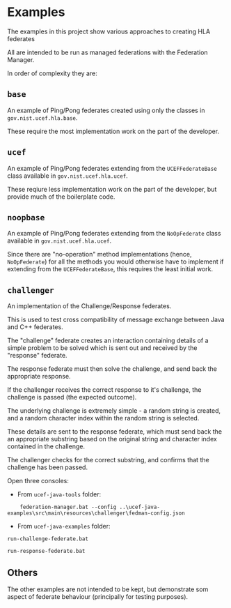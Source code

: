 # Examples

The examples in this project show various approaches to creating HLA federates

All are intended to be run as managed federations with the Federation Manager.

In order of complexity they are:

## `base`
An example of Ping/Pong federates created using only the classes in `gov.nist.ucef.hla.base`.

These require the most implementation work on the part of the developer.

## `ucef`
An example of Ping/Pong federates extending from the `UCEFFederateBase` class available in `gov.nist.ucef.hla.ucef`.

These reqiure less implementation work on the part of the developer, but provide much of the boilerplate code.

## `noopbase`
An example of Ping/Pong federates extending from the `NoOpFederate` class available in `gov.nist.ucef.hla.ucef`.

Since there are "no-operation" method implementations (hence, `NoOpFederate`) for all the methods you would otherwise have to implement if extending from the `UCEFFederateBase`, this requires the least initial work.

## `challenger`

An implementation of the Challenge/Response federates.

This is used to test cross compatibility of message exchange between Java and C++ federates.

The "challenge" federate creates an interaction containing details of a simple problem to be solved which is sent out and received by the "response" federate.

The response federate must then solve the challenge, and send back the appropriate response.

If the challenger receives the correct response to it's challenge, the challenge is passed (the expected outcome).

The underlying challenge is extremely simple - a random string is created, and a random character index within the random string is selected.

These details are sent to the response federate, which must send back the an appropriate substring based on the original string and character index contained in the challenge.

The challenger checks for the correct substring, and confirms that the challenge has been passed.

Open three consoles:
 - From `ucef-java-tools` folder:
```
    federation-manager.bat --config ..\ucef-java-examples\src\main\resources\challenger\fedman-config.json
```
 - From `ucef-java-examples` folder:
```
run-challenge-federate.bat
```
```
run-response-federate.bat
```

## Others

The other examples are not intended to be kept, but demonstrate som aspect
of federate behaviour (principally for testing purposes).
